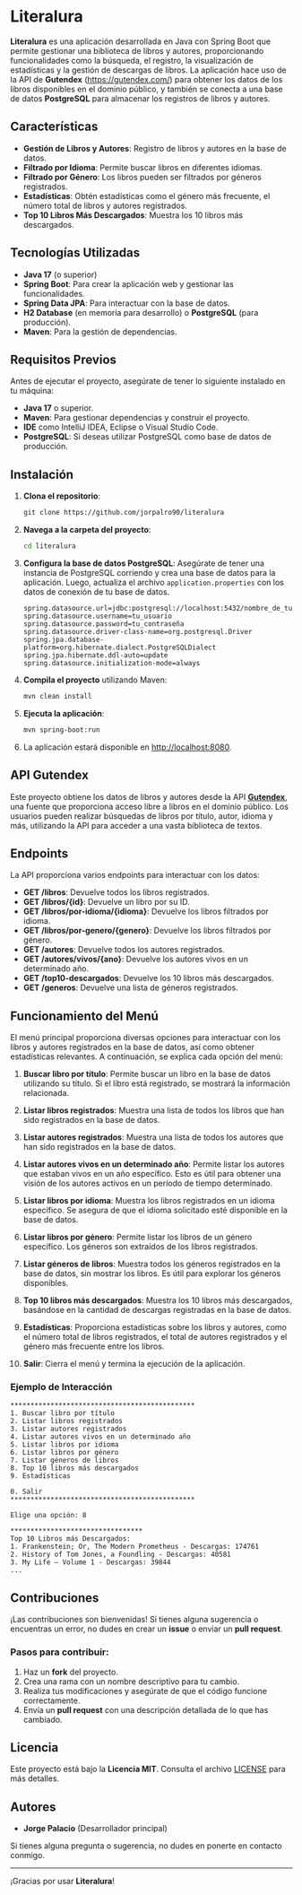 
# Literalura

**Literalura** es una aplicación desarrollada en Java con Spring Boot que permite gestionar una biblioteca de libros y autores, proporcionando funcionalidades como la búsqueda, el registro, la visualización de estadísticas y la gestión de descargas de libros. La aplicación hace uso de la API de **Gutendex** (https://gutendex.com/) para obtener los datos de los libros disponibles en el dominio público, y también se conecta a una base de datos **PostgreSQL** para almacenar los registros de libros y autores.

## Características

- **Gestión de Libros y Autores**: Registro de libros y autores en la base de datos.
- **Filtrado por Idioma**: Permite buscar libros en diferentes idiomas.
- **Filtrado por Género**: Los libros pueden ser filtrados por géneros registrados.
- **Estadísticas**: Obtén estadísticas como el género más frecuente, el número total de libros y autores registrados.
- **Top 10 Libros Más Descargados**: Muestra los 10 libros más descargados.

## Tecnologías Utilizadas

- **Java 17** (o superior)
- **Spring Boot**: Para crear la aplicación web y gestionar las funcionalidades.
- **Spring Data JPA**: Para interactuar con la base de datos.
- **H2 Database** (en memoria para desarrollo) o **PostgreSQL** (para producción).
- **Maven**: Para la gestión de dependencias.

## Requisitos Previos

Antes de ejecutar el proyecto, asegúrate de tener lo siguiente instalado en tu máquina:

- **Java 17** o superior.
- **Maven**: Para gestionar dependencias y construir el proyecto.
- **IDE** como IntelliJ IDEA, Eclipse o Visual Studio Code.
- **PostgreSQL**: Si deseas utilizar PostgreSQL como base de datos de producción.

## Instalación

1. **Clona el repositorio**:
   ```bash
   git clone https://github.com/jorpalro90/literalura
   ```

2. **Navega a la carpeta del proyecto**:
   ```bash
   cd literalura
   ```

3. **Configura la base de datos PostgreSQL**:
   Asegúrate de tener una instancia de PostgreSQL corriendo y crea una base de datos para la aplicación. Luego, actualiza el archivo `application.properties` con los datos de conexión de tu base de datos.

   ```properties
   spring.datasource.url=jdbc:postgresql://localhost:5432/nombre_de_tu_base_de_datos
   spring.datasource.username=tu_usuario
   spring.datasource.password=tu_contraseña
   spring.datasource.driver-class-name=org.postgresql.Driver
   spring.jpa.database-platform=org.hibernate.dialect.PostgreSQLDialect
   spring.jpa.hibernate.ddl-auto=update
   spring.datasource.initialization-mode=always
   ```

4. **Compila el proyecto** utilizando Maven:
   ```bash
   mvn clean install
   ```

5. **Ejecuta la aplicación**:
   ```bash
   mvn spring-boot:run
   ```

6. La aplicación estará disponible en [http://localhost:8080](http://localhost:8080).

## API Gutendex

Este proyecto obtiene los datos de libros y autores desde la API **[Gutendex](https://gutendex.com/)**, una fuente que proporciona acceso libre a libros en el dominio público. Los usuarios pueden realizar búsquedas de libros por título, autor, idioma y más, utilizando la API para acceder a una vasta biblioteca de textos.

## Endpoints

La API proporciona varios endpoints para interactuar con los datos:

- **GET /libros**: Devuelve todos los libros registrados.
- **GET /libros/{id}**: Devuelve un libro por su ID.
- **GET /libros/por-idioma/{idioma}**: Devuelve los libros filtrados por idioma.
- **GET /libros/por-genero/{genero}**: Devuelve los libros filtrados por género.
- **GET /autores**: Devuelve todos los autores registrados.
- **GET /autores/vivos/{ano}**: Devuelve los autores vivos en un determinado año.
- **GET /top10-descargados**: Devuelve los 10 libros más descargados.
- **GET /generos**: Devuelve una lista de géneros registrados.

## Funcionamiento del Menú

El menú principal proporciona diversas opciones para interactuar con los libros y autores registrados en la base de datos, así como obtener estadísticas relevantes. A continuación, se explica cada opción del menú:

1. **Buscar libro por título**: Permite buscar un libro en la base de datos utilizando su título. Si el libro está registrado, se mostrará la información relacionada.
   
2. **Listar libros registrados**: Muestra una lista de todos los libros que han sido registrados en la base de datos.

3. **Listar autores registrados**: Muestra una lista de todos los autores que han sido registrados en la base de datos.

4. **Listar autores vivos en un determinado año**: Permite listar los autores que estaban vivos en un año específico. Esto es útil para obtener una visión de los autores activos en un período de tiempo determinado.

5. **Listar libros por idioma**: Muestra los libros registrados en un idioma específico. Se asegura de que el idioma solicitado esté disponible en la base de datos.

6. **Listar libros por género**: Permite listar los libros de un género específico. Los géneros son extraídos de los libros registrados.

7. **Listar géneros de libros**: Muestra todos los géneros registrados en la base de datos, sin mostrar los libros. Es útil para explorar los géneros disponibles.

8. **Top 10 libros más descargados**: Muestra los 10 libros más descargados, basándose en la cantidad de descargas registradas en la base de datos.

9. **Estadísticas**: Proporciona estadísticas sobre los libros y autores, como el número total de libros registrados, el total de autores registrados y el género más frecuente entre los libros.

0. **Salir**: Cierra el menú y termina la ejecución de la aplicación.

### Ejemplo de Interacción

```text
**********************************************
1. Buscar libro por título
2. Listar libros registrados
3. Listar autores registrados
4. Listar autores vivos en un determinado año
5. Listar libros por idioma
6. Listar libros por género
7. Listar géneros de libros
8. Top 10 libros más descargados
9. Estadísticas

0. Salir
**********************************************

Elige una opción: 8

*********************************
Top 10 Libros más Descargados:
1. Frankenstein; Or, The Modern Prometheus - Descargas: 174761
2. History of Tom Jones, a Foundling - Descargas: 40581
3. My Life — Volume 1 - Descargas: 39844
...
```

## Contribuciones

¡Las contribuciones son bienvenidas! Si tienes alguna sugerencia o encuentras un error, no dudes en crear un **issue** o enviar un **pull request**.

### Pasos para contribuir:

1. Haz un **fork** del proyecto.
2. Crea una rama con un nombre descriptivo para tu cambio.
3. Realiza tus modificaciones y asegúrate de que el código funcione correctamente.
4. Envía un **pull request** con una descripción detallada de lo que has cambiado.

## Licencia

Este proyecto está bajo la **Licencia MIT**. Consulta el archivo [LICENSE](LICENSE) para más detalles.

## Autores

- **Jorge Palacio** (Desarrollador principal)
  
Si tienes alguna pregunta o sugerencia, no dudes en ponerte en contacto conmigo.

---

¡Gracias por usar **Literalura**!
